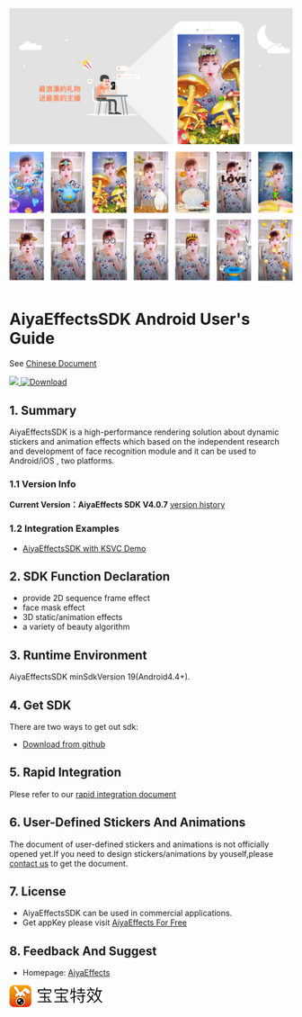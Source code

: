 <a href="http://www.bbtexiao.com/"><img src="doc/summarize1.jpg" border="0" alt="AiyaEffectsSDK" /></a>
<a href="http://www.bbtexiao.com/"><img src="doc/summarize2.jpg" border="0" alt="AiyaEffectsSDK" /></a>

# AiyaEffectsSDK Android User's Guide 

See [Chinese Document](readme_en.md)

[![](https://jitpack.io/v/aiyaapp/AiyaEffectsAndroid.svg)](https://jitpack.io/#aiyaapp/AiyaEffectsAndroid)[ ![Download](https://api.bintray.com/packages/doggycoder/maven/AiyaEffectsSDK/images/download.svg) ](https://bintray.com/doggycoder/maven/AiyaEffectsSDK/_latestVersion)

## 1. Summary
AiyaEffectsSDK is a high-performance rendering solution about dynamic stickers and animation effects which based on the independent research and development of face recognition module and it can be used to Android/iOS , two platforms.

### 1.1 Version Info

**Current Version：AiyaEffects SDK V4.0.7** [version history](https://github.com/aiyaapp/AiyaEffectsAndroid/wiki/VersionHistory)



### 1.2 Integration Examples
* [AiyaEffectsSDK with KSVC Demo](https://github.com/aiyaapp/AiyaEffectsWithKSVCAndroid)


## 2. SDK Function Declaration

- provide 2D sequence frame effect
- face mask effect
- 3D static/animation effects 
- a variety of beauty algorithm 


## 3. Runtime Environment
AiyaEffectsSDK minSdkVersion 19(Android4.4+).

## 4. Get SDK
There are two ways to get out sdk:

* [Download from github](https://github.com/aiyaapp/AiyaEffectsAndroid)

## 5. Rapid Integration
Plese refer to our [rapid integration document](doc/integrated_en.md)

## 6. User-Defined Stickers And Animations
The document of user-defined stickers and animations is not officially opened yet.If you need to design stickers/animations by youself,please [contact us](http://www.bbtexiao.com/site/about) to get the document.

## 7. License
* AiyaEffectsSDK can be used in commercial applications.
* Get appKey please visit [AiyaEffects For Free](http://bbtexiao.aiyaapp.com/site/free)

## 8. Feedback And Suggest
- Homepage: [AiyaEffects](http://www.bbtexiao.com)

<a href="http://www.bbtexiao.com/"><img src="doc/logo.png" border="0" alt="AiyaEffectsSDK" /></a>
